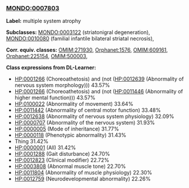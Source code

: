 
### [MONDO:0007803](http://purl.obolibrary.org/obo/MONDO_0007803)
**Label:** multiple system atrophy

**Subclasses:** [MONDO:0003122](http://purl.obolibrary.org/obo/MONDO_0003122) (striatonigral degeneration), [MONDO:0010080](http://purl.obolibrary.org/obo/MONDO_0010080) (familial infantile bilateral striatal necrosis), 

**Corr. equiv. classes:** [OMIM:271930](http://purl.obolibrary.org/obo/OMIM_271930), [Orphanet:1576](http://www.orpha.net/ORDO/Orphanet_1576), [OMIM:609161](http://purl.obolibrary.org/obo/OMIM_609161), [Orphanet:225154](http://www.orpha.net/ORDO/Orphanet_225154), [OMIM:500003](http://purl.obolibrary.org/obo/OMIM_500003), 

**Class expressions from DL-Learner:**

- [HP:0001266](http://purl.obolibrary.org/obo/HP_0001266) (Choreoathetosis) and (not ([HP:0012639](http://purl.obolibrary.org/obo/HP_0012639) (Abnormality of nervous system morphology))) 43.57%
- [HP:0001266](http://purl.obolibrary.org/obo/HP_0001266) (Choreoathetosis) and (not ([HP:0011446](http://purl.obolibrary.org/obo/HP_0011446) (Abnormality of higher mental function))) 43.57%
- [HP:0100022](http://purl.obolibrary.org/obo/HP_0100022) (Abnormality of movement) 33.64%
- [HP:0011442](http://purl.obolibrary.org/obo/HP_0011442) (Abnormality of central motor function) 33.48%
- [HP:0012638](http://purl.obolibrary.org/obo/HP_0012638) (Abnormality of nervous system physiology) 32.09%
- [HP:0000707](http://purl.obolibrary.org/obo/HP_0000707) (Abnormality of the nervous system) 31.93%
- [HP:0000005](http://purl.obolibrary.org/obo/HP_0000005) (Mode of inheritance) 31.77%
- [HP:0000118](http://purl.obolibrary.org/obo/HP_0000118) (Phenotypic abnormality) 31.43%
- Thing 31.42%
- [HP:0000001](http://purl.obolibrary.org/obo/HP_0000001) (All) 31.42%
- [HP:0001288](http://purl.obolibrary.org/obo/HP_0001288) (Gait disturbance) 24.70%
- [HP:0012823](http://purl.obolibrary.org/obo/HP_0012823) (Clinical modifier) 22.72%
- [HP:0003808](http://purl.obolibrary.org/obo/HP_0003808) (Abnormal muscle tone) 22.70%
- [HP:0011804](http://purl.obolibrary.org/obo/HP_0011804) (Abnormality of muscle physiology) 22.30%
- [HP:0012759](http://purl.obolibrary.org/obo/HP_0012759) (Neurodevelopmental abnormality) 22.26%


